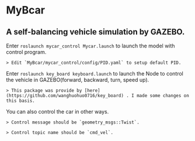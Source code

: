 # MyBcar
## A self-balancing vehicle simulation by GAZEBO.
  Enter `roslaunch mycar_control Mycar.launch` to launch the model with control program.
  
    > Edit `MyBcar/mycar_control/config/PID.yaml` to setup default PID.
  
  Enter `roslaunch key_board keyboard.launch` to launch the Node to control the vehicle in GAZEBO(forward, backward, turn, speed up).
  
    > This package was provide by [here](https://github.com/wanghuohuo0716/key_board) . I made some changes on this basis.
  
  You can also control the car in other ways.
  
    > Control message should be `geometry_msgs::Twist`.
    
    > Control topic name should be `cmd_vel`.
    
